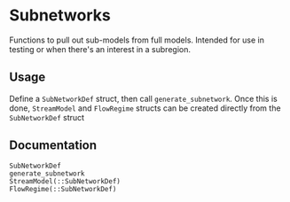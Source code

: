 # Subnetworks

Functions to pull out sub-models from full models. Intended for use in testing or when there's an interest in a subregion.

## Usage
Define a `SubNetworkDef` struct, then call `generate_subnetwork`. Once this is done, `StreamModel` and `FlowRegime` structs can be created directly from the `SubNetworkDef` struct

## Documentation
```@docs
SubNetworkDef
generate_subnetwork
StreamModel(::SubNetworkDef)
FlowRegime(::SubNetworkDef)
```
